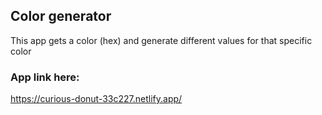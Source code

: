 ## Color generator

This app gets a color (hex) and generate different values for that specific color

### App link here:

https://curious-donut-33c227.netlify.app/

